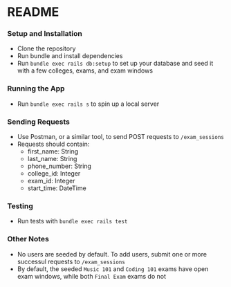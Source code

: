 # README

### Setup and Installation
* Clone the repository
* Run bundle and install dependencies
* Run `bundle exec rails db:setup` to set up your database and seed it with a few colleges, exams, and exam windows

### Running the App
* Run `bundle exec rails s` to spin up a local server

### Sending Requests
* Use Postman, or a similar tool, to send POST requests to `/exam_sessions`
* Requests should contain:
  * first_name: String
  * last_name: String
  * phone_number: String
  * college_id: Integer
  * exam_id: Integer
  * start_time: DateTime

### Testing
* Run tests with `bundle exec rails test`

### Other Notes
* No users are seeded by default. To add users, submit one or more successul requests to `/exam_sessions`
* By default, the seeded `Music 101` and `Coding 101` exams have open exam windows, while both `Final Exam` exams do not